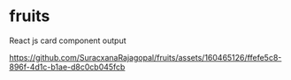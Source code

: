 # fruits
React js card component
output



https://github.com/SuracxanaRajagopal/fruits/assets/160465126/ffefe5c8-896f-4d1c-b1ae-d8c0cb045fcb

